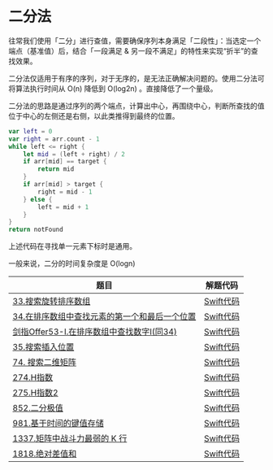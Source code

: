 # 二分法

往常我们使用「二分」进行查值，需要确保序列本身满足「二段性」：当选定一个端点（基准值）后，结合「一段满足 & 另一段不满足」的特性来实现“折半”的查找效果。

二分法仅适用于有序的序列，对于无序的，是无法正确解决问题的。使用二分法可将算法执行时间从 O(n) 降低到 O(log2n) 。直接降低了一个量级。

二分法的思路是通过序列的两个端点，计算出中心，再围绕中心，判断所查找的值位于中心的左侧还是右侧，以此类推得到最终的位置。

``` swift
var left = 0
var right = arr.count - 1
while left <= right {
    let mid = (left + right) / 2
    if arr[mid] == target {
        return mid
    }
    if arr[mid] > target {
        right = mid - 1
    } else {
        left = mid + 1
    }
}
return notFound
```
上述代码在寻找单一元素下标时是通用。

一般来说，二分的时间复杂度是 O(logn)

| 题目 | 解题代码 |
| ----- | ---------- |
| [33.搜索旋转排序数组](https://leetcode-cn.com/problems/search-in-rotated-sorted-array/) | [Swift代码](33搜索旋转排序数组/Solution.swift) |
| [34.在排序数组中查找元素的第一个和最后一个位置](https://leetcode-cn.com/problems/find-first-and-last-position-of-element-in-sorted-array/) | [Swift代码](34排序数组查找目标所在区间/Solution.swift) |
| [剑指Offer53-I.在排序数组中查找数字I(同34)](https://leetcode-cn.com/problems/zai-pai-xu-shu-zu-zhong-cha-zhao-shu-zi-lcof/) | [Swift代码](剑指Offer53-I.在排序数组中查找数字I/Solution.swift) |
| [35.搜索插入位置](https://leetcode-cn.com/problems/search-insert-position/) | [Swift代码](35搜索插入位置/Solution.swift) |
| [74. 搜索二维矩阵](https://leetcode-cn.com/problems/search-a-2d-matrix/) | [Swift代码](74搜索二维矩阵/Solution.swift) |
| [274.H指数](https://leetcode-cn.com/problems/h-index/) | [Swift代码](274H指数/Solution.swift) |
| [275.H指数2]( https://leetcode-cn.com/problems/h-index-ii/) | [Swift代码](275H指数2/Solution.swift) |
| [852.二分极值](https://leetcode-cn.com/problems/peak-index-in-a-mountain-array/) | [Swift代码](852二分极值/Solution.swift) |
| [981.基于时间的键值存储](https://leetcode-cn.com/problems/time-based-key-value-store/) | [Swift代码](981基于时间的键值存储/Solution.swift) |
| [1337.矩阵中战斗力最弱的 K 行](https://leetcode-cn.com/problems/the-k-weakest-rows-in-a-matrix/) | [Swift代码](1337矩阵中战斗力最弱的K行/Solution.swift) |
| [1818.绝对差值和](https://leetcode-cn.com/problems/minimum-absolute-sum-difference/) | [Swift代码](1818绝对差值和/Solution.swift) |
